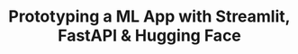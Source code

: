 ---
title: Prototyping a ML App with Streamlit, FastAPI & Hugging Face
tags: [Data Science, Python, Tutorial, Streamlit]
# style : fill, border
style: border
color: info
description: Tools like Streamlit, FastAPI & Hugging Face have emerged as a quick way to expose functional results for Machine Learning Applications, and don’t require complex implementations.
external_url: https://mafda.medium.com/prototyping-a-ml-app-with-streamlit-fastapi-hugging-face-f21f14e7d239
---